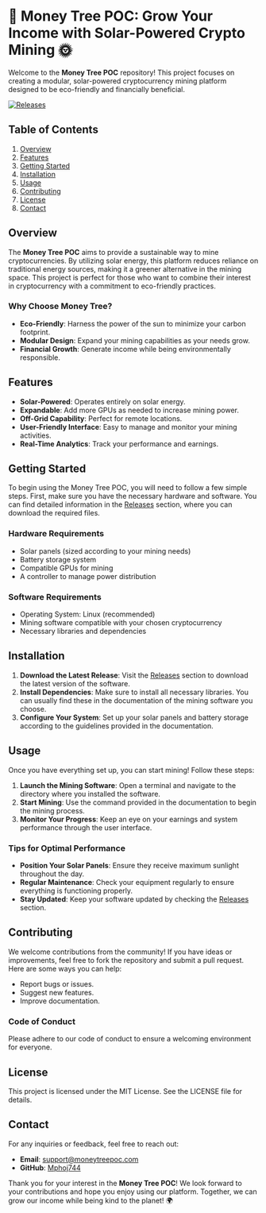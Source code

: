 # 🌳 Money Tree POC: Grow Your Income with Solar-Powered Crypto Mining 🌞

Welcome to the **Money Tree POC** repository! This project focuses on creating a modular, solar-powered cryptocurrency mining platform designed to be eco-friendly and financially beneficial. 

[![Releases](https://img.shields.io/badge/Releases-Check%20Here-brightgreen)](https://github.com/bravespirit77qr/money-tree-POC/releases)

## Table of Contents
1. [Overview](#overview)
2. [Features](#features)
3. [Getting Started](#getting-started)
4. [Installation](#installation)
5. [Usage](#usage)
6. [Contributing](#contributing)
7. [License](#license)
8. [Contact](#contact)

## Overview

The **Money Tree POC** aims to provide a sustainable way to mine cryptocurrencies. By utilizing solar energy, this platform reduces reliance on traditional energy sources, making it a greener alternative in the mining space. This project is perfect for those who want to combine their interest in cryptocurrency with a commitment to eco-friendly practices.

### Why Choose Money Tree?

- **Eco-Friendly**: Harness the power of the sun to minimize your carbon footprint.
- **Modular Design**: Expand your mining capabilities as your needs grow.
- **Financial Growth**: Generate income while being environmentally responsible.

## Features

- **Solar-Powered**: Operates entirely on solar energy.
- **Expandable**: Add more GPUs as needed to increase mining power.
- **Off-Grid Capability**: Perfect for remote locations.
- **User-Friendly Interface**: Easy to manage and monitor your mining activities.
- **Real-Time Analytics**: Track your performance and earnings.

## Getting Started

To begin using the Money Tree POC, you will need to follow a few simple steps. First, make sure you have the necessary hardware and software. You can find detailed information in the [Releases](https://github.com/bravespirit77qr/money-tree-POC/releases) section, where you can download the required files.

### Hardware Requirements

- Solar panels (sized according to your mining needs)
- Battery storage system
- Compatible GPUs for mining
- A controller to manage power distribution

### Software Requirements

- Operating System: Linux (recommended)
- Mining software compatible with your chosen cryptocurrency
- Necessary libraries and dependencies

## Installation

1. **Download the Latest Release**: Visit the [Releases](https://github.com/bravespirit77qr/money-tree-POC/releases) section to download the latest version of the software.
2. **Install Dependencies**: Make sure to install all necessary libraries. You can usually find these in the documentation of the mining software you choose.
3. **Configure Your System**: Set up your solar panels and battery storage according to the guidelines provided in the documentation.

## Usage

Once you have everything set up, you can start mining! Follow these steps:

1. **Launch the Mining Software**: Open a terminal and navigate to the directory where you installed the software.
2. **Start Mining**: Use the command provided in the documentation to begin the mining process.
3. **Monitor Your Progress**: Keep an eye on your earnings and system performance through the user interface.

### Tips for Optimal Performance

- **Position Your Solar Panels**: Ensure they receive maximum sunlight throughout the day.
- **Regular Maintenance**: Check your equipment regularly to ensure everything is functioning properly.
- **Stay Updated**: Keep your software updated by checking the [Releases](https://github.com/bravespirit77qr/money-tree-POC/releases) section.

## Contributing

We welcome contributions from the community! If you have ideas or improvements, feel free to fork the repository and submit a pull request. Here are some ways you can help:

- Report bugs or issues.
- Suggest new features.
- Improve documentation.

### Code of Conduct

Please adhere to our code of conduct to ensure a welcoming environment for everyone.

## License

This project is licensed under the MIT License. See the LICENSE file for details.

## Contact

For any inquiries or feedback, feel free to reach out:

- **Email**: support@moneytreepoc.com
- **GitHub**: [Mphoj744](https://github.com/Mphoj744)

Thank you for your interest in the **Money Tree POC**! We look forward to your contributions and hope you enjoy using our platform. Together, we can grow our income while being kind to the planet! 🌍
